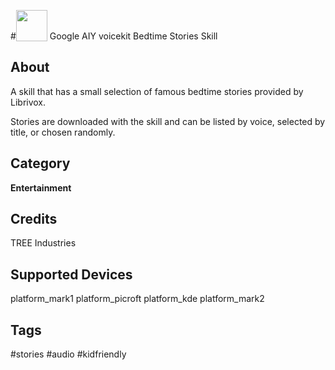 #<img src='https://rawgithub.com/FortAwesome/Font-Awesome/master/advanced-options/raw-svg/solid/book-open.svg' card_color='#52B54B' width='50' height='50' style='vertical-align:bottom'/> Google AIY voicekit
Bedtime Stories Skill

## About
A skill that has a small selection of famous bedtime stories  provided by Librivox.

Stories are downloaded with the skill and can be listed by voice, selected by title, or chosen randomly.


## Category
**Entertainment**

## Credits
TREE Industries

## Supported Devices
platform_mark1 platform_picroft platform_kde platform_mark2

## Tags
#stories
#audio
#kidfriendly



